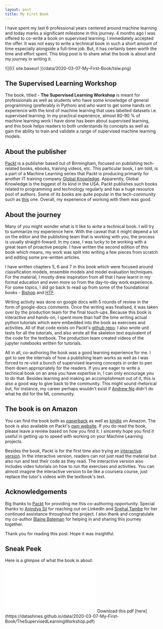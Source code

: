 ```yaml
---
layout: post
title: My First Book
---
```



I have spent my last 6 professional years centered around machine learning and today marks 
a significant milestone in this journey. 4 months ago I was offered to co-write a book on
supervised learning. I immediately accepted the offer. It was not easy to write a technical book
 in such a short amount of time especially alongside a full-time job. But, it has certainly
 been worth the time and effort spent. This blog post is to share what the book is about
 and my journey in writing it.  
 
 
 ![]({{ site.baseurl }}/data/2020-03-07-My-First-Book/tslw.png)


## The Supervised Learning Workshop

The book, titled - **The Supervised Learning Workshop** is meant for professionals as well
as students who have some knowledge of general programming (preferably in Python) and
who want to get some hands on experience with the kind of machine learning that uses 
labelled datasets i.e. supervised learning. In my practical experience, almost 80-90 % of 
machine learning work I have done has been about supervised learning, and this book helps
readers to both understands its concepts as well as gain the ability to train and validate
a range of supervised machine learning models.

## About the publisher

[Packt](https://www.packtpub.com/) is a publisher based out of Birmingham, focused on 
publishing tech-related books, ebooks, training videos, etc. This particular book, I am 
told, is a part of a Machine Learning series that Packt is producing primarily for another
IT training company [Global Knowledge](https://www.globalknowledge.com/). Apparently, Global
Knowledge is the biggest of its kind in the USA. Packt publishes such books related to 
programming and technology regularly and has a huge resource pool of authors. Some of its
books are quite popular in the tech-community such as 
[this](https://www.amazon.com/Python-Machine-Learning-scikit-learn-TensorFlow/dp/1789955750/) 
one. Overall, my experience of working with them was good.

## About the journey

Many of you might wonder what is it like to write a technical book. I will try 
to summarize my experience here. With the caveat that it might depend a lot on the 
editor and the publishing team that is working with you, the process is usually 
straight-foward. In my case, I was lucky to be working with a great team of proactive
people. I have written the second edition of this book which means, my work was split
into writing a few pieces from scratch and editing some pre-written articles. 

I have written chapters 5, 6 and 7 in this book which were focused around classification
models, ensemble models and model evaluation techniques. For the material, I mostly drew
inspiration from all that I have learnt in my formal education and even more so from the
day-to-day work experience. For some topics, I did go back to read up from some of the 
foundational books - 
[Bishop](https://www.amazon.co.uk/Pattern-Recognition-Learning-Information-Statistics/dp/0387310738)
and [HTF](https://www.amazon.co.uk/Elements-Statistical-Learning-Springer-Statistics/dp/0387848576).

Writing activity was done on google docs with 5 rounds of review in the form of google-docs 
comments. Once the writing was finalised, it was taken over by the production team for the final
touch-ups. Because this book is interactive and hands-on, I spent more than half the time
writing actual python tutorials which were embedded into the book as exercises and activities.
All of that code exists on Packt's 
[github repo](https://github.com/PacktWorkshops/The-Supervised-Learning-Workshop). I also
wrote unit tests for all the tutorials, and also wrote all the skeleton text equivalent of the
code for the textbook. The production team created videos of the jupyter notebooks written for
 tutorials.
 
 All in all, co-authoring the book was a good learning experience for me. I got to see the
 internals of how a publishing team works as well as I was forced to re-visit a bunch of
 supervised learning concepts in order to pen them down appropriately for the readers. If you
 are eager to write a technical book on an area you have expertise in, I can only encourage
 you to do that. Besides learning and making an accomplishment out of it, this is also a
 good way to give back to the community. This might sound rhetorical but, for instance, my
 career perhaps wouldn't exist if [Andrew Ng](https://en.wikipedia.org/wiki/Andrew_Ng) 
 didn't do what he did for the ML community.

## The book is on Amazon

You can find the book both as 
[paperback](https://www.amazon.com/Supervised-Learning-Workshop-Interactive-Understanding/dp/1800209045) 
as well as [kindle](https://www.amazon.com/Supervised-Learning-Workshop-Interactive-Understanding-ebook/dp/B085DQVYHH) 
on Amazon. The book is also available on Packt's 
[own website](https://www.packtpub.com/data/the-supervised-learning-workshop-second-edition). If you do read the book, please leave a review based on how you find it. I 
sincerely hope you find it useful in getting up to speed with working on your Machine 
Learning projects.

Besides the book, Packt is for the first time also trying an 
[interactive version](https://courses.packtpub.com/courses/supervised-learning). 
In the interactive version, readers can not just read the material but also run and test their 
code as they read. The interactive version also includes video tutorials on how to 
run the exercises and activities. You can almost imagine the interactive version to 
be like a coursera course, just replace the tutor's videos with the textbook's text.


## Acknowledgements

Big thanks to [Packt](https://www.packtpub.com/) for providing me this co-authoring 
opportunity. Special thanks to [Anindya Sil](https://www.linkedin.com/in/anindya-sil-9a354577/) 
for reaching out on LinkedIn and [Snehal Tambe](https://www.linkedin.com/in/snehal-tambe-2104/) 
for her continued assistance throughout the project. I also thank and
congratulate my co-author [Blaine Bateman](https://www.linkedin.com/in/blainebateman/)
 for helping in and sharing this journey together.
 



Thank you for reading this post. Hope it was insightful.


## Sneak Peek

Here is a glimpse of what the book is about:
  
<object data="{{ site.baseurl }}/data/2020-03-07-My-First-Book/TheSupervisedLearningWorkshop.pdf" width="750px" height="750px">
    <embed src="{{ site.baseurl }}/data/2020-03-07-My-First-Book/TheSupervisedLearningWorkshop.pdf">
</object>
Download this pdf [here](https://datashines.github.io/data/2020-03-07-My-First-Book/TheSupervisedLearningWorkshop.pdf)
